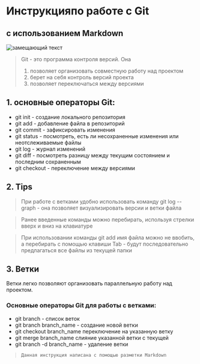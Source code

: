 # Инструкцияпо работе с Git
## с использованием Markdown
![замещающий текст](Gitlogo.png)
> Git - это программа контроля версий. Она
> 1. позволяет организовать совместную работу над проектом
> 2. берет на себя контроль версий проекта
> 3. позволяет переключаться между версиями

## 1. основные операторы Git:

- git init - создание локального репозитория
- git add - добавление файла в репозиторий
- git commit - зафиксировать изменения
- git status - посмотреть, есть ли несохраненные изменения или неотслеживаемые файлы
- git log - журнал изменений
- git diff - посмотреть разницу между текущим состоянием и последним сохраненным
- git checkout - переключение между версиями

## 2. Tips


> При работе с ветками удобно использовать 
> команду git log --graph - она позволяет
> визуализировать версии и ветки файла

> Ранее введенные команды можно перебирать, используя стрелки вверх и вниз на клавиатуре

> При использовании команды git add имя файла можно не ввобить, а перебирать с помощью клавиши Tab - будут последовательно предлагаться все файлы из текущей папки


## 3. Ветки

Ветки легко позволяют организовать параллельную работу над проектом.
### Основные операторы Git для работы с ветками:
- git branch - список веток
- git branch branch_name - создание новой ветки
- git checkout branch_name переключение на указанную ветку
- git merge branch_name слияние указанной ветки с текущей
- git branch -d branch_name - удаление ветки

>     Данная инструкция написана с помощью разметки Markdown
